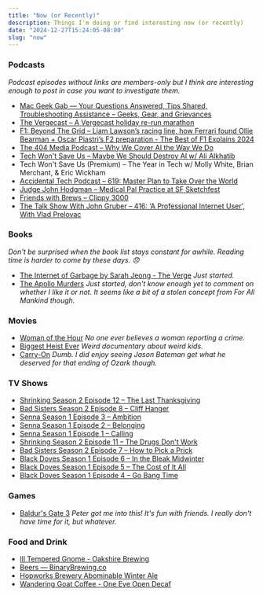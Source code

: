 ```yaml
---
title: "Now (or Recently)"
description: Things I'm doing or find interesting now (or recently)
date: "2024-12-27T15:24:05-08:00"
slug: "now"
---
```


### Podcasts

*Podcast episodes without links are members-only but I think are interesting enough to post in case you want to investigate them.*

- [Mac Geek Gab — Your Questions Answered, Tips Shared, Troubleshooting Assistance – Geeks, Gear, and Grievances](https://overcast.fm/+6TZ-aLBXA)
- [The Vergecast – A Vergecast holiday re-run marathon](https://overcast.fm/+QN1qZMuGg)
- [F1: Beyond The Grid – Liam Lawson’s racing line, how Ferrari found Ollie Bearman + Oscar Piastri’s F2 preparation - The Best of F1 Explains 2024](https://overcast.fm/+Nv8K1xesA)
- [The 404 Media Podcast – Why We Cover AI the Way We Do](https://overcast.fm/+BDRJOIPb2s)
- [Tech Won't Save Us – Maybe We Should Destroy AI w/ Ali Alkhatib](https://overcast.fm/+ZpQA5jbFk)
- Tech Won't Save Us (Premium) – The Year in Tech w/ Molly White, Brian Merchant, & Eric Wickham
- [Accidental Tech Podcast – 619: Master Plan to Take Over the World](https://atp.fm/619)
- [Judge John Hodgman – Medical Pal Practice at SF Sketchfest](https://overcast.fm/+YJM2wiLAE)
- [Friends with Brews – Clippy 3000](https://overcast.fm/+9SHiHxS7U)
- [The Talk Show With John Gruber – 416: ‘A Professional Internet User’, With Vlad Prelovac](https://overcast.fm/+B7ND27lcs)

### Books

*Don't be surprised when the book list stays constant for awhile. Reading time is harder to come by these days. 😞*

- [The Internet of Garbage by Sarah Jeong - The Verge](https://www.theverge.com/2018/8/28/17777330/internet-of-garbage-book-sarah-jeong-online-harassment) *Just started.*
- [The Apollo Murders](https://books.apple.com/us/book/the-apollo-murders/id1552671476) *Just started, don't know enough yet to comment on whether I like it or not. It seems like a bit of a stolen concept from For All Mankind though.*

### Movies

- [Woman of the Hour](https://www.themoviedb.org/movie/835113-woman-of-the-hour-2024) *No one ever believes a woman reporting a crime.*
- [Biggest Heist Ever](https://www.themoviedb.org/movie/1391409-biggest-heist-ever-2024) *Weird documentary about weird kids.*
- [Carry-On](https://www.themoviedb.org/movie/1005331-carry-on-2024) *Dumb. I did enjoy seeing Jason Bateman get what he deserved for that ending of Ozark though.*

### TV Shows

- [Shrinking Season 2 Episode 12 – The Last Thanksgiving](https://www.themoviedb.org/tv/136311-shrinking/season/2/episode/12)
- [Bad Sisters Season 2 Episode 8 – Cliff Hanger](https://www.themoviedb.org/tv/199318-bad-sisters/season/2/episode/8)
- [Senna Season 1 Episode 3 – Ambition](https://www.themoviedb.org/tv/211039-senna/season/1/episode/3)
- [Senna Season 1 Episode 2 – Belonging](https://www.themoviedb.org/tv/211039-senna/season/1/episode/2)
- [Senna Season 1 Episode 1 – Calling](https://www.themoviedb.org/tv/211039-senna/season/1/episode/1)
- [Shrinking Season 2 Episode 11 – The Drugs Don't Work](https://www.themoviedb.org/tv/136311-shrinking/season/2/episode/11)
- [Bad Sisters Season 2 Episode 7 – How to Pick a Prick](https://www.themoviedb.org/tv/199318-bad-sisters/season/2/episode/7)
- [Black Doves Season 1 Episode 6 – In the Bleak Midwinter](https://www.themoviedb.org/tv/225385-black-doves/season/1/episode/6)
- [Black Doves Season 1 Episode 5 – The Cost of It All](https://www.themoviedb.org/tv/225385-black-doves/season/1/episode/5)
- [Black Doves Season 1 Episode 4 – Go Bang Time](https://www.themoviedb.org/tv/225385-black-doves/season/1/episode/4)

### Games

- [Baldur's Gate 3](https://baldursgate3.game/) *Peter got me into this! It's fun with friends. I really don't have time for it, but whatever.*

### Food and Drink

- [Ill Tempered Gnome - Oakshire Brewing](https://oakbrew.com/beers/ill-tempered-gnome/)
- [Beers — BinaryBrewing.co](https://binarybrewing.co/beers)
- [Hopworks Brewery Abominable Winter Ale](https://www.hopworksbeer.com/beer)
- [Wandering Goat Coffee - One Eye Open Decaf](https://wanderinggoat.com/products/one-eye-open)
